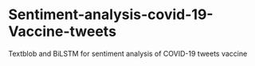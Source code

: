 # Sentiment-analysis-covid-19-Vaccine-tweets

Textblob and BiLSTM for sentiment analysis of COVID-19 tweets vaccine
